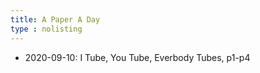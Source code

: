 ```yaml
---
title: A Paper A Day
type : nolisting
---
```

- 2020-09-10: I Tube, You Tube, Everbody Tubes, p1-p4



